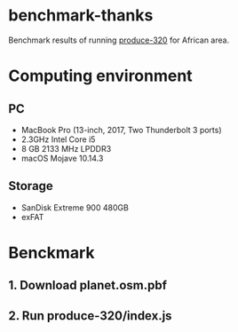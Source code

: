 # benchmark-thanks
Benchmark results of running [produce-320](https://github.com/un-vector-tile-toolkit/produce-320) for African area.

# Computing environment
## PC
- MacBook Pro (13-inch, 2017, Two Thunderbolt 3 ports)
- 2.3GHz Intel Core i5
- 8 GB 2133 MHz LPDDR3
- macOS Mojave 10.14.3

## Storage
- SanDisk Extreme 900 480GB
- exFAT

# Benckmark
## 1. Download planet.osm.pbf

## 2. Run produce-320/index.js

